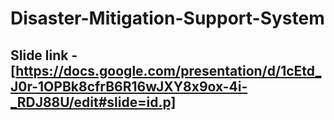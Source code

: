 # Disaster-Mitigation-Support-System

## Slide link - [https://docs.google.com/presentation/d/1cEtd_J0r-1OPBk8cfrB6R16wJXY8x9ox-4i-_RDJ88U/edit#slide=id.p]
